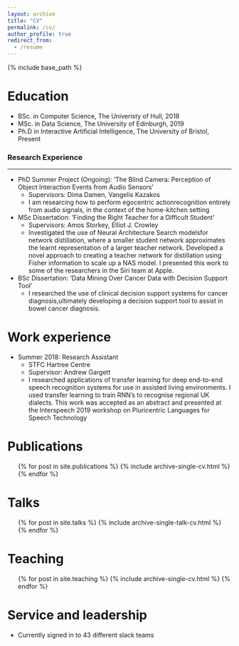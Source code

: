 ```yaml
---
layout: archive
title: "CV"
permalink: /cv/
author_profile: true
redirect_from:
  - /resume
---
```


{% include base_path %}

Education
======
* BSc. in Computer Science, The Univeristy of Hull, 2018
* MSc. in Data Science, The University of Edinburgh, 2019
* Ph.D in Interactive Artificial Intelligence, The University of Bristol, Present

### Research Experience
-------
* PhD Summer Project (Ongoing): ’The Blind Camera: Perception of Object Interaction Events from Audio Sensors’
  * Supervisors: Dima Damen, Vangelis Kazakos
  * I am researcing how to perform egocentric actionrecognition entirely from audio signals, in the context of the home-kitchen setting
* MSc Dissertation: ’Finding the Right Teacher for a Difficult Student’
  * Supervisors: Amos Storkey, Elliot J. Crowley
  * Investigated the use of Neural Architecture Search modelsfor network distillation, where a smaller student network approximates the learnt representation of a larger teacher network. Developed a novel approach to creating a teacher network for distillation using Fisher information to scale up a NAS model. I presented this work to some of the researchers in the Siri team at Apple.
* BSc Dissertation: ’Data Mining Over Cancer Data with Decision Support Tool’
  * I researched the use of clinical decision support systems for cancer diagnosis,ultimately developing a decision support tool to assist in bowel cancer diagnosis.

Work experience
======
* Summer 2018: Research Assistant
  * STFC Hartree Centre
  * Supervisor: Andrew Gargett
  * I researched applications of transfer learning for deep end-to-end speech recognition systems for use in assisted living environments. I used transfer learning to train RNN’s to recognise regional UK dialects. This work was accepted as an abstract and presented at the Interspeech 2019 workshop on Pluricentric Languages for Speech Technology
  
Publications
======
  <ul>{% for post in site.publications %}
    {% include archive-single-cv.html %}
  {% endfor %}</ul>
  
Talks
======
  <ul>{% for post in site.talks %}
    {% include archive-single-talk-cv.html %}
  {% endfor %}</ul>
  
Teaching
======
  <ul>{% for post in site.teaching %}
    {% include archive-single-cv.html %}
  {% endfor %}</ul>
  
Service and leadership
======
* Currently signed in to 43 different slack teams
